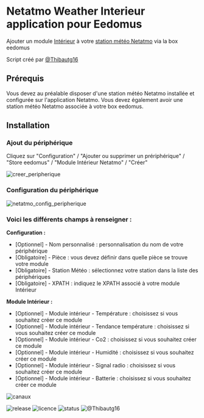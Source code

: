 # Netatmo Weather Interieur application pour Eedomus
Ajouter un module [Intérieur](https://www.netatmo.com/fr-FR/product/weather/weatherstation/accessories#module) à votre [station météo Netatmo](https://www.netatmo.com/fr-FR/product/weather/) via la box eedomus

Script créé par [@Thibautg16](https://twitter.com/Thibautg16/)

## Prérequis 
Vous devez au préalable disposer d'une station météo Netatmo installée et configurée sur l'application Netatmo.
Vous devez également avoir une station météo Netatmo associée à votre box eedomus.

## Installation
### Ajout du périphérique 
Cliquez sur "Configuration" / "Ajouter ou supprimer un prériphérique" / "Store eedomus" / "Module Intérieur Netatmo" / "Créer"

![creer_peripherique](https://user-images.githubusercontent.com/4451322/39833419-478b3cb6-53ca-11e8-91b4-e7a593e09db3.png)


### Configuration du périphérique
![netatmo_config_peripherique](https://user-images.githubusercontent.com/4451322/39835073-4446c908-53cf-11e8-8ea7-ac033d2cb268.png)


### Voici les différents champs à renseigner :

**Configuration :**

* [Optionnel] - Nom personnalisé : personnalisation du nom de votre périphérique
* [Obligatoire] - Pièce : vous devez définir dans quelle pièce se trouve votre module
* [Obligatoire] - Station Météo : sélectionnez votre station dans la liste des périphériques
* [Obligatoire] - XPATH : indiquez le XPATH associé à votre module Intérieur

**Module Intérieur :**

* [Optionnel] - Module intérieur - Température : choisissez si vous souhaitez créer ce module
* [Optionnel] - Module intérieur - Tendance température : choisissez si vous souhaitez créer ce module 
* [Optionnel] - Module intérieur - Co2 : choisissez si vous souhaitez créer ce module
* [Optionnel] - Module intérieur - Humidité : choisissez si vous souhaitez créer ce module
* [Optionnel] - Module intérieur - Signal radio : choisissez si vous souhaitez créer ce module
* [Optionnel] - Module intérieur - Batterie : choisissez si vous souhaitez créer ce module



![canaux](https://user-images.githubusercontent.com/4451322/39836237-ff5272a8-53d2-11e8-837f-8335375c02d4.png)



![release](https://img.shields.io/github/release/Thibautg16/NetatmoWeatherInterieurAppEedomus.svg?style=for-the-badge)
![licence](https://img.shields.io/github/license/Thibautg16/NetatmoWeatherInterieurAppEedomus.svg?style=for-the-badge)
![status](https://img.shields.io/badge/Status-Prod-green.svg?style=for-the-badge)
![@Thibautg16](https://img.shields.io/badge/twitter-@Thibautg16-blue.svg?style=for-the-badge)